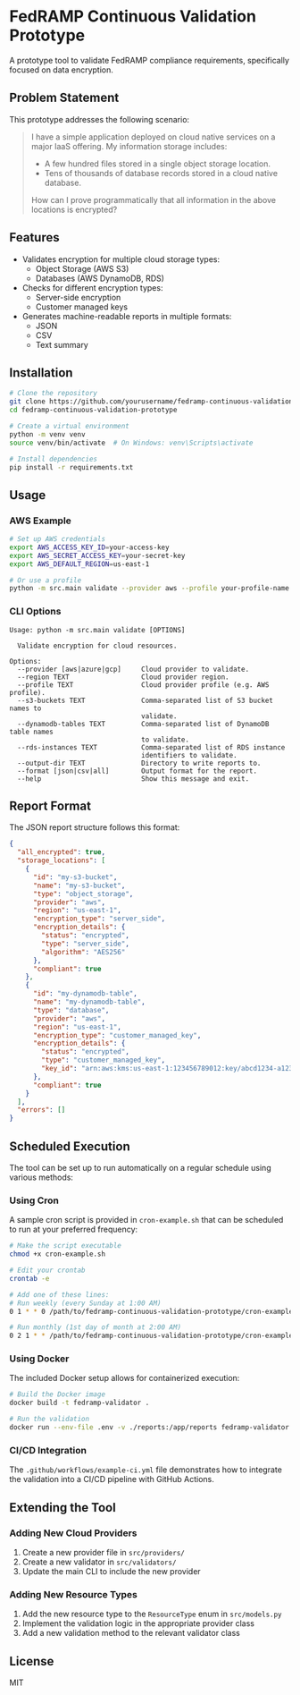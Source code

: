 # FedRAMP Continuous Validation Prototype

A prototype tool to validate FedRAMP compliance requirements, specifically focused on data encryption.

## Problem Statement

This prototype addresses the following scenario:

> I have a simple application deployed on cloud native services on a major IaaS offering. My information storage includes:
> - A few hundred files stored in a single object storage location.
> - Tens of thousands of database records stored in a cloud native database.
> 
> How can I prove programmatically that all information in the above locations is encrypted?

## Features

- Validates encryption for multiple cloud storage types:
  - Object Storage (AWS S3)
  - Databases (AWS DynamoDB, RDS)
- Checks for different encryption types:
  - Server-side encryption
  - Customer managed keys
- Generates machine-readable reports in multiple formats:
  - JSON
  - CSV
  - Text summary

## Installation

```bash
# Clone the repository
git clone https://github.com/yourusername/fedramp-continuous-validation-prototype.git
cd fedramp-continuous-validation-prototype

# Create a virtual environment
python -m venv venv
source venv/bin/activate  # On Windows: venv\Scripts\activate

# Install dependencies
pip install -r requirements.txt
```

## Usage

### AWS Example

```bash
# Set up AWS credentials
export AWS_ACCESS_KEY_ID=your-access-key
export AWS_SECRET_ACCESS_KEY=your-secret-key
export AWS_DEFAULT_REGION=us-east-1

# Or use a profile
python -m src.main validate --provider aws --profile your-profile-name --s3-buckets bucket1,bucket2 --dynamodb-tables table1,table2
```

### CLI Options

```
Usage: python -m src.main validate [OPTIONS]

  Validate encryption for cloud resources.

Options:
  --provider [aws|azure|gcp]     Cloud provider to validate.
  --region TEXT                  Cloud provider region.
  --profile TEXT                 Cloud provider profile (e.g. AWS profile).
  --s3-buckets TEXT              Comma-separated list of S3 bucket names to
                                 validate.
  --dynamodb-tables TEXT         Comma-separated list of DynamoDB table names
                                 to validate.
  --rds-instances TEXT           Comma-separated list of RDS instance
                                 identifiers to validate.
  --output-dir TEXT              Directory to write reports to.
  --format [json|csv|all]        Output format for the report.
  --help                         Show this message and exit.
```

## Report Format

The JSON report structure follows this format:

```json
{
  "all_encrypted": true,
  "storage_locations": [
    {
      "id": "my-s3-bucket",
      "name": "my-s3-bucket",
      "type": "object_storage",
      "provider": "aws",
      "region": "us-east-1",
      "encryption_type": "server_side",
      "encryption_details": {
        "status": "encrypted",
        "type": "server_side",
        "algorithm": "AES256"
      },
      "compliant": true
    },
    {
      "id": "my-dynamodb-table",
      "name": "my-dynamodb-table",
      "type": "database",
      "provider": "aws",
      "region": "us-east-1",
      "encryption_type": "customer_managed_key",
      "encryption_details": {
        "status": "encrypted",
        "type": "customer_managed_key",
        "key_id": "arn:aws:kms:us-east-1:123456789012:key/abcd1234-a123-456a-a12b-a123b4cd56ef"
      },
      "compliant": true
    }
  ],
  "errors": []
}
```

## Scheduled Execution

The tool can be set up to run automatically on a regular schedule using various methods:

### Using Cron

A sample cron script is provided in `cron-example.sh` that can be scheduled to run at your preferred frequency:

```bash
# Make the script executable
chmod +x cron-example.sh

# Edit your crontab
crontab -e

# Add one of these lines:
# Run weekly (every Sunday at 1:00 AM)
0 1 * * 0 /path/to/fedramp-continuous-validation-prototype/cron-example.sh

# Run monthly (1st day of month at 2:00 AM)
0 2 1 * * /path/to/fedramp-continuous-validation-prototype/cron-example.sh
```

### Using Docker

The included Docker setup allows for containerized execution:

```bash
# Build the Docker image
docker build -t fedramp-validator .

# Run the validation
docker run --env-file .env -v ./reports:/app/reports fedramp-validator validate --provider aws --s3-buckets bucket1,bucket2
```

### CI/CD Integration

The `.github/workflows/example-ci.yml` file demonstrates how to integrate the validation into a CI/CD pipeline with GitHub Actions.

## Extending the Tool

### Adding New Cloud Providers

1. Create a new provider file in `src/providers/`
2. Create a new validator in `src/validators/`
3. Update the main CLI to include the new provider

### Adding New Resource Types

1. Add the new resource type to the `ResourceType` enum in `src/models.py`
2. Implement the validation logic in the appropriate provider class
3. Add a new validation method to the relevant validator class

## License

MIT